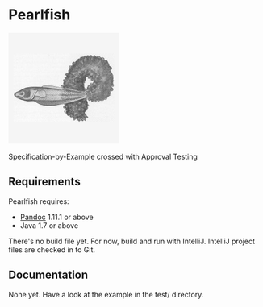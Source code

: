 Pearlfish
=========

![Pearlfish](pearlfish.png)

Specification-by-Example crossed with Approval Testing


Requirements
------------

Pearlfish requires:

 * [Pandoc](http://johnmacfarlane.net/pandoc/index.html) 1.11.1 or above
 * Java 1.7 or above

There's no build file yet.  For now, build and run with IntelliJ.  IntelliJ project files are checked in to Git.


Documentation
-------------

None yet.  Have a look at the example in the test/ directory.

